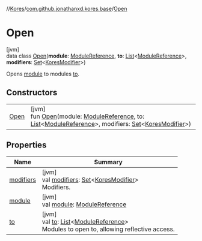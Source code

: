 //[Kores](../../../index.md)/[com.github.jonathanxd.kores.base](../index.md)/[Open](index.md)

# Open

[jvm]\
data class [Open](index.md)(**module**: [ModuleReference](../-module-reference/index.md), **to**: [List](https://kotlinlang.org/api/latest/jvm/stdlib/kotlin.collections/-list/index.html)<[ModuleReference](../-module-reference/index.md)>, **modifiers**: [Set](https://kotlinlang.org/api/latest/jvm/stdlib/kotlin.collections/-set/index.html)<[KoresModifier](../-kores-modifier/index.md)>)

Opens [module](module.md) to modules [to](to.md).

## Constructors

| | |
|---|---|
| [Open](-open.md) | [jvm]<br>fun [Open](-open.md)(module: [ModuleReference](../-module-reference/index.md), to: [List](https://kotlinlang.org/api/latest/jvm/stdlib/kotlin.collections/-list/index.html)<[ModuleReference](../-module-reference/index.md)>, modifiers: [Set](https://kotlinlang.org/api/latest/jvm/stdlib/kotlin.collections/-set/index.html)<[KoresModifier](../-kores-modifier/index.md)>) |

## Properties

| Name | Summary |
|---|---|
| [modifiers](modifiers.md) | [jvm]<br>val [modifiers](modifiers.md): [Set](https://kotlinlang.org/api/latest/jvm/stdlib/kotlin.collections/-set/index.html)<[KoresModifier](../-kores-modifier/index.md)><br>Modifiers. |
| [module](module.md) | [jvm]<br>val [module](module.md): [ModuleReference](../-module-reference/index.md) |
| [to](to.md) | [jvm]<br>val [to](to.md): [List](https://kotlinlang.org/api/latest/jvm/stdlib/kotlin.collections/-list/index.html)<[ModuleReference](../-module-reference/index.md)><br>Modules to open to, allowing reflective access. |
